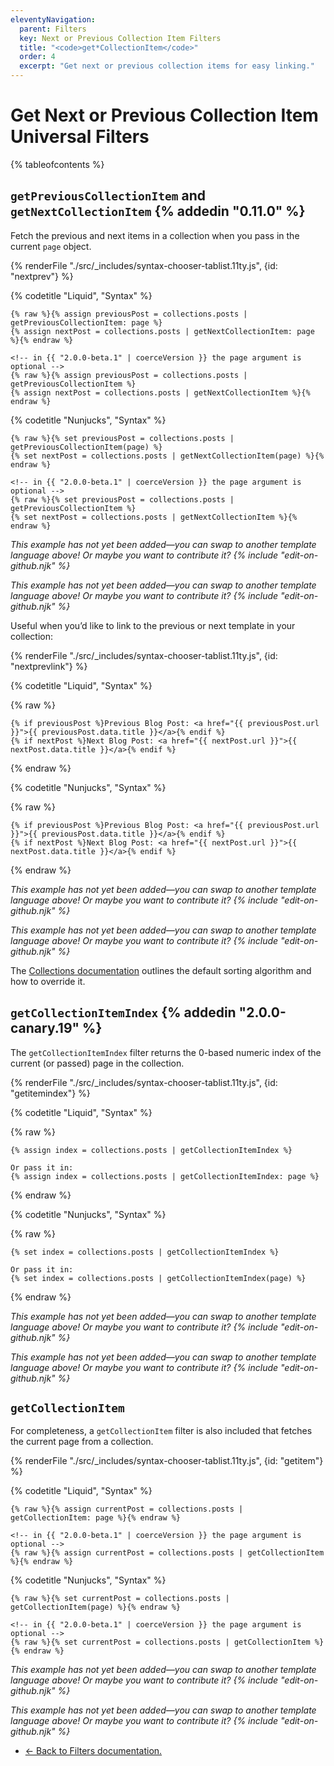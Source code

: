 ```yaml
---
eleventyNavigation:
  parent: Filters
  key: Next or Previous Collection Item Filters
  title: "<code>get*CollectionItem</code>"
  order: 4
  excerpt: "Get next or previous collection items for easy linking."
---
```


# Get Next or Previous Collection Item Universal Filters

{% tableofcontents %}

## `getPreviousCollectionItem` and `getNextCollectionItem` {% addedin "0.11.0" %}

Fetch the previous and next items in a collection when you pass in the current `page` object.

<seven-minute-tabs persist sync>
  {% renderFile "./src/_includes/syntax-chooser-tablist.11ty.js", {id: "nextprev"} %}
  <div id="nextprev-liquid" role="tabpanel">

{% codetitle "Liquid", "Syntax" %}

```liquid
{% raw %}{% assign previousPost = collections.posts | getPreviousCollectionItem: page %}
{% assign nextPost = collections.posts | getNextCollectionItem: page %}{% endraw %}

<!-- in {{ "2.0.0-beta.1" | coerceVersion }} the page argument is optional -->
{% raw %}{% assign previousPost = collections.posts | getPreviousCollectionItem %}
{% assign nextPost = collections.posts | getNextCollectionItem %}{% endraw %}
```

  </div>
  <div id="nextprev-njk" role="tabpanel">

{% codetitle "Nunjucks", "Syntax" %}

```jinja2
{% raw %}{% set previousPost = collections.posts | getPreviousCollectionItem(page) %}
{% set nextPost = collections.posts | getNextCollectionItem(page) %}{% endraw %}

<!-- in {{ "2.0.0-beta.1" | coerceVersion }} the page argument is optional -->
{% raw %}{% set previousPost = collections.posts | getPreviousCollectionItem %}
{% set nextPost = collections.posts | getNextCollectionItem %}{% endraw %}
```

  </div>
  <div id="nextprev-js" role="tabpanel">
    <p><em>This example has not yet been added—you can swap to another template language above! Or maybe you want to contribute it? {% include "edit-on-github.njk" %}</em></p>
  </div>
  <div id="nextprev-hbs" role="tabpanel">
    <p><em>This example has not yet been added—you can swap to another template language above! Or maybe you want to contribute it? {% include "edit-on-github.njk" %}</em></p>
  </div>
</seven-minute-tabs>

Useful when you’d like to link to the previous or next template in your collection:

<is-land on:visible import="/js/seven-minute-tabs.js">
<seven-minute-tabs persist sync>
  {% renderFile "./src/_includes/syntax-chooser-tablist.11ty.js", {id: "nextprevlink"} %}
  <div id="nextprevlink-liquid" role="tabpanel">

{% codetitle "Liquid", "Syntax" %}

{% raw %}

```liquid
{% if previousPost %}Previous Blog Post: <a href="{{ previousPost.url }}">{{ previousPost.data.title }}</a>{% endif %}
{% if nextPost %}Next Blog Post: <a href="{{ nextPost.url }}">{{ nextPost.data.title }}</a>{% endif %}
```

{% endraw %}

  </div>
  <div id="nextprevlink-njk" role="tabpanel">

{% codetitle "Nunjucks", "Syntax" %}

{% raw %}

```jinja2
{% if previousPost %}Previous Blog Post: <a href="{{ previousPost.url }}">{{ previousPost.data.title }}</a>{% endif %}
{% if nextPost %}Next Blog Post: <a href="{{ nextPost.url }}">{{ nextPost.data.title }}</a>{% endif %}
```

{% endraw %}

  </div>
  <div id="nextprevlink-js" role="tabpanel">
    <p><em>This example has not yet been added—you can swap to another template language above! Or maybe you want to contribute it? {% include "edit-on-github.njk" %}</em></p>
  </div>
  <div id="nextprevlink-hbs" role="tabpanel">
    <p><em>This example has not yet been added—you can swap to another template language above! Or maybe you want to contribute it? {% include "edit-on-github.njk" %}</em></p>
  </div>
</seven-minute-tabs>
</is-land>

The [Collections documentation](/docs/collections/#sorting) outlines the default sorting algorithm and how to override it.

## `getCollectionItemIndex` {% addedin "2.0.0-canary.19" %}

The `getCollectionItemIndex` filter returns the 0-based numeric index of the current (or passed) page in the collection.

<is-land on:visible import="/js/seven-minute-tabs.js">
<seven-minute-tabs persist sync>
  {% renderFile "./src/_includes/syntax-chooser-tablist.11ty.js", {id: "getitemindex"} %}
  <div id="getitemindex-liquid" role="tabpanel">

{% codetitle "Liquid", "Syntax" %}

{% raw %}

```liquid
{% assign index = collections.posts | getCollectionItemIndex %}

Or pass it in:
{% assign index = collections.posts | getCollectionItemIndex: page %}
```

{% endraw %}

  </div>
  <div id="getitemindex-njk" role="tabpanel">

{% codetitle "Nunjucks", "Syntax" %}

{% raw %}

```jinja2
{% set index = collections.posts | getCollectionItemIndex %}

Or pass it in:
{% set index = collections.posts | getCollectionItemIndex(page) %}
```

{% endraw %}

  </div>
  <div id="getitemindex-js" role="tabpanel">
    <p><em>This example has not yet been added—you can swap to another template language above! Or maybe you want to contribute it? {% include "edit-on-github.njk" %}</em></p>
  </div>
  <div id="getitemindex-hbs" role="tabpanel">
    <p><em>This example has not yet been added—you can swap to another template language above! Or maybe you want to contribute it? {% include "edit-on-github.njk" %}</em></p>
  </div>
</seven-minute-tabs>
</is-land>

## `getCollectionItem`

For completeness, a `getCollectionItem` filter is also included that fetches the current page from a collection.

<is-land on:visible import="/js/seven-minute-tabs.js">
<seven-minute-tabs persist sync>
  {% renderFile "./src/_includes/syntax-chooser-tablist.11ty.js", {id: "getitem"} %}
  <div id="getitem-liquid" role="tabpanel">

{% codetitle "Liquid", "Syntax" %}

```liquid
{% raw %}{% assign currentPost = collections.posts | getCollectionItem: page %}{% endraw %}

<!-- in {{ "2.0.0-beta.1" | coerceVersion }} the page argument is optional -->
{% raw %}{% assign currentPost = collections.posts | getCollectionItem %}{% endraw %}
```

  </div>
  <div id="getitem-njk" role="tabpanel">

{% codetitle "Nunjucks", "Syntax" %}

```jinja2
{% raw %}{% set currentPost = collections.posts | getCollectionItem(page) %}{% endraw %}

<!-- in {{ "2.0.0-beta.1" | coerceVersion }} the page argument is optional -->
{% raw %}{% set currentPost = collections.posts | getCollectionItem %}{% endraw %}
```

  </div>
  <div id="getitem-js" role="tabpanel">
    <p><em>This example has not yet been added—you can swap to another template language above! Or maybe you want to contribute it? {% include "edit-on-github.njk" %}</em></p>
  </div>
  <div id="getitem-hbs" role="tabpanel">
    <p><em>This example has not yet been added—you can swap to another template language above! Or maybe you want to contribute it? {% include "edit-on-github.njk" %}</em></p>
  </div>
</seven-minute-tabs>
</is-land>

- [← Back to Filters documentation.](/docs/filters/)
